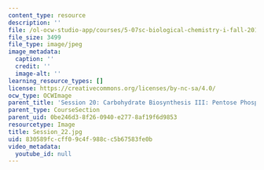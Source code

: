 ```yaml
---
content_type: resource
description: ''
file: /ol-ocw-studio-app/courses/5-07sc-biological-chemistry-i-fall-2013/830589fccff09c4f988cc5b67583fe0b_Session_22.jpg
file_size: 3499
file_type: image/jpeg
image_metadata:
  caption: ''
  credit: ''
  image-alt: ''
learning_resource_types: []
license: https://creativecommons.org/licenses/by-nc-sa/4.0/
ocw_type: OCWImage
parent_title: 'Session 20: Carbohydrate Biosynthesis III: Pentose Phosphate Pathway'
parent_type: CourseSection
parent_uid: 0be246d3-8f26-0940-e277-8af19f6d9853
resourcetype: Image
title: Session_22.jpg
uid: 830589fc-cff0-9c4f-988c-c5b67583fe0b
video_metadata:
  youtube_id: null
---
```

